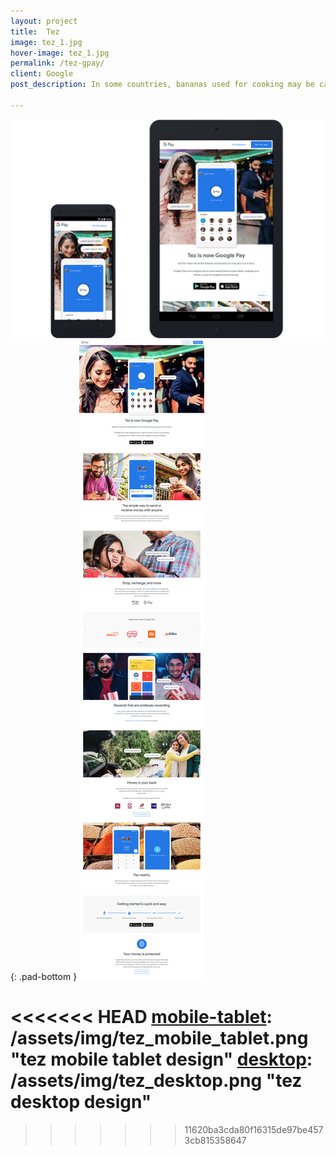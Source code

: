 ```yaml
---
layout: project
title:  Tez
image: tez_1.jpg
hover-image: tez_1.jpg
permalink: /tez-gpay/
client: Google
post_description: In some countries, bananas used for cooking may be called "plantains", distinguishing them from dessert bananas. The fruit is variable in size, color, and firmness, but is usually elongated and curved, with soft flesh rich in starch covered with a rind, which may be green, yellow, red, purple, or brown when ripe.

---
```


![tez mobile tablet design][mobile-tablet]{: .pad-bottom }
![tez desktop design][desktop]

<<<<<<< HEAD
[mobile-tablet]: /assets/img/tez_mobile_tablet.png "tez mobile tablet design"
[desktop]: /assets/img/tez_desktop.png "tez desktop design"
=======
[mobile-tablet]: /assets/img/tez/tez_mobile_tablet.png "tez mobile tablet design"
[desktop]: /assets/img/tez/tez_desktop.jpg "tez desktop design"
>>>>>>> 11620ba3cda80f16315de97be4573cb815358647
